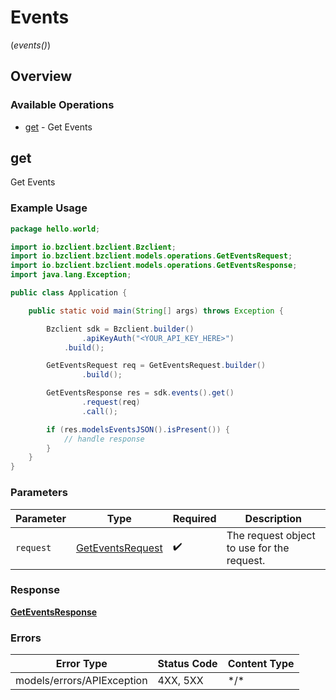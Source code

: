 # Events
(*events()*)

## Overview

### Available Operations

* [get](#get) - Get Events

## get

Get Events

### Example Usage

```java
package hello.world;

import io.bzclient.bzclient.Bzclient;
import io.bzclient.bzclient.models.operations.GetEventsRequest;
import io.bzclient.bzclient.models.operations.GetEventsResponse;
import java.lang.Exception;

public class Application {

    public static void main(String[] args) throws Exception {

        Bzclient sdk = Bzclient.builder()
                .apiKeyAuth("<YOUR_API_KEY_HERE>")
            .build();

        GetEventsRequest req = GetEventsRequest.builder()
                .build();

        GetEventsResponse res = sdk.events().get()
                .request(req)
                .call();

        if (res.modelsEventsJSON().isPresent()) {
            // handle response
        }
    }
}
```

### Parameters

| Parameter                                                       | Type                                                            | Required                                                        | Description                                                     |
| --------------------------------------------------------------- | --------------------------------------------------------------- | --------------------------------------------------------------- | --------------------------------------------------------------- |
| `request`                                                       | [GetEventsRequest](../../models/operations/GetEventsRequest.md) | :heavy_check_mark:                                              | The request object to use for the request.                      |

### Response

**[GetEventsResponse](../../models/operations/GetEventsResponse.md)**

### Errors

| Error Type                 | Status Code                | Content Type               |
| -------------------------- | -------------------------- | -------------------------- |
| models/errors/APIException | 4XX, 5XX                   | \*/\*                      |
